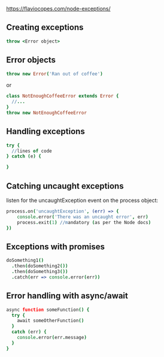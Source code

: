 https://flaviocopes.com/node-exceptions/

## Creating exceptions
```coffeescript
throw <Error object>
```

## Error objects
```coffeescript
throw new Error('Ran out of coffee')
```
or
```coffeescript
class NotEnoughCoffeeError extends Error {
  //...
}
throw new NotEnoughCoffeeError

```

## Handling exceptions
```coffeescript
try {
  //lines of code
} catch (e) {

}
```

## Catching uncaught exceptions
listen for the uncaughtException event on the process object:
```coffeescript
process.on('uncaughtException', (err) => {
    console.error('There was an uncaught error', err)
    process.exit(1) //mandatory (as per the Node docs)
})
```

## Exceptions with promises
```coffeescript
doSomething1()
  .then(doSomething2())
  .then(doSomething3())
  .catch(err => console.error(err))
```

## Error handling with async/await
```coffeescript
async function someFunction() {
  try {
    await someOtherFunction()
  }
  catch (err) {
    console.error(err.message)
  }
}
```
